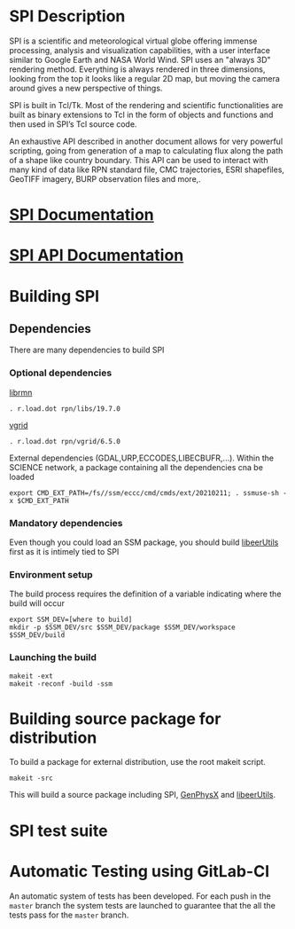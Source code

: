 # SPI Description

SPI is a scientific and meteorological virtual globe offering immense processing, analysis and visualization capabilities, with a user interface similar to Google Earth and NASA World Wind. SPI uses an "always 3D" rendering method. Everything is always rendered in three dimensions, looking from the top it looks like a regular 2D map, but moving the camera around gives a new perspective of things.

SPI is built in Tcl/Tk. Most of the rendering and scientific functionalities are built as binary extensions to Tcl in the form of objects and functions and then used in SPI’s Tcl source code.

An exhaustive API described in another document allows for very powerful scripting, going from generation of a map to calculating flux along the path of a shape like country boundary. This API can be used to interact with many kind of data like RPN standard file, CMC trajectories, ESRI shapefiles, GeoTIFF imagery, BURP observation files and more,.


# [SPI Documentation](https://wiki.cmc.ec.gc.ca/wiki/MIDAS/Coding_Standards)
# [SPI API Documentation](https://wiki.cmc.ec.gc.ca/wiki/SPI/Documentation#Developer_documentation)


# Building SPI

## Dependencies
There are many dependencies to build SPI

### Optional dependencies
[librmn](https://gitlab.science.gc.ca/RPN-SI/librmn)
```shell
. r.load.dot rpn/libs/19.7.0
```
[vgrid](https://gitlab.science.gc.ca/RPN-SI/vgrid)
```shell
. r.load.dot rpn/vgrid/6.5.0
```
External dependencies (GDAL,URP,ECCODES,LIBECBUFR,...). Within the SCIENCE network, a package containing all the dependencies cna be loaded
```shell
export CMD_EXT_PATH=/fs//ssm/eccc/cmd/cmds/ext/20210211; . ssmuse-sh -x $CMD_EXT_PATH
```

### Mandatory dependencies
Even though you could load an SSM package, you should build [libeerUtils](https://gitlab.science.gc.ca/ECCC_CMOE_MODELS/libeerutils) first as it is intimely tied to SPI


### Environment setup
The build process requires the definition of a variable indicating where the build will occur
```shell
export SSM_DEV=[where to build]
mkdir -p $SSM_DEV/src $SSM_DEV/package $SSM_DEV/workspace $SSM_DEV/build
```

### Launching the build
```shell
makeit -ext
makeit -reconf -build -ssm
```

# Building source package for distribution

To build a package for external distribution, use the root makeit script.

```shell
makeit -src
```

This will build a source package including SPI, [GenPhysX](https://gitlab.science.gc.ca/ECCC_CMOE_APPS/genphysx) and [libeerUtils](https://gitlab.science.gc.ca/ECCC_CMOE_MODELS/libeerutils).


# SPI test suite

# Automatic Testing using GitLab-CI

An automatic system of tests has been developed.  For each push in the
`master` branch the system tests are launched to guarantee that the
all the tests pass for the `master` branch.